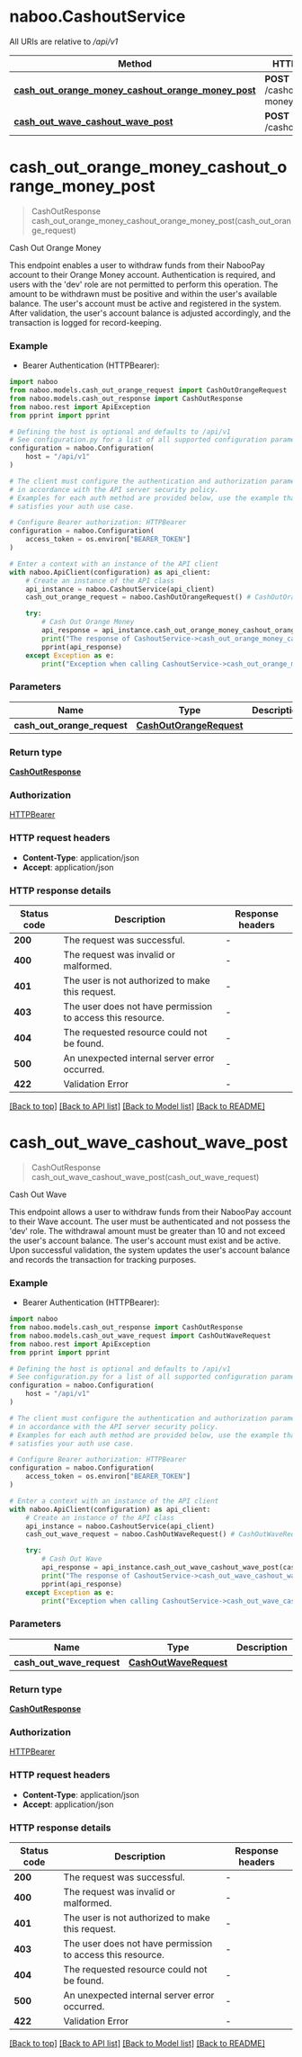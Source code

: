 # naboo.CashoutService

All URIs are relative to */api/v1*

Method | HTTP request | Description
------------- | ------------- | -------------
[**cash_out_orange_money_cashout_orange_money_post**](CashoutService.md#cash_out_orange_money_cashout_orange_money_post) | **POST** /cashout/orange-money | Cash Out Orange Money
[**cash_out_wave_cashout_wave_post**](CashoutService.md#cash_out_wave_cashout_wave_post) | **POST** /cashout/wave | Cash Out Wave


# **cash_out_orange_money_cashout_orange_money_post**
> CashOutResponse cash_out_orange_money_cashout_orange_money_post(cash_out_orange_request)

Cash Out Orange Money

This endpoint enables a user to withdraw funds from their NabooPay account to their Orange Money account. Authentication is required, and users with the 'dev' role are not permitted to perform this operation. The amount to be withdrawn must be positive and within the user's available balance. The user's account must be active and registered in the system. After validation, the user's account balance is adjusted accordingly, and the transaction is logged for record-keeping.

### Example

* Bearer Authentication (HTTPBearer):

```python
import naboo
from naboo.models.cash_out_orange_request import CashOutOrangeRequest
from naboo.models.cash_out_response import CashOutResponse
from naboo.rest import ApiException
from pprint import pprint

# Defining the host is optional and defaults to /api/v1
# See configuration.py for a list of all supported configuration parameters.
configuration = naboo.Configuration(
    host = "/api/v1"
)

# The client must configure the authentication and authorization parameters
# in accordance with the API server security policy.
# Examples for each auth method are provided below, use the example that
# satisfies your auth use case.

# Configure Bearer authorization: HTTPBearer
configuration = naboo.Configuration(
    access_token = os.environ["BEARER_TOKEN"]
)

# Enter a context with an instance of the API client
with naboo.ApiClient(configuration) as api_client:
    # Create an instance of the API class
    api_instance = naboo.CashoutService(api_client)
    cash_out_orange_request = naboo.CashOutOrangeRequest() # CashOutOrangeRequest | 

    try:
        # Cash Out Orange Money
        api_response = api_instance.cash_out_orange_money_cashout_orange_money_post(cash_out_orange_request)
        print("The response of CashoutService->cash_out_orange_money_cashout_orange_money_post:\n")
        pprint(api_response)
    except Exception as e:
        print("Exception when calling CashoutService->cash_out_orange_money_cashout_orange_money_post: %s\n" % e)
```



### Parameters


Name | Type | Description  | Notes
------------- | ------------- | ------------- | -------------
 **cash_out_orange_request** | [**CashOutOrangeRequest**](CashOutOrangeRequest.md)|  | 

### Return type

[**CashOutResponse**](CashOutResponse.md)

### Authorization

[HTTPBearer](../README.md#HTTPBearer)

### HTTP request headers

 - **Content-Type**: application/json
 - **Accept**: application/json

### HTTP response details

| Status code | Description | Response headers |
|-------------|-------------|------------------|
**200** | The request was successful. |  -  |
**400** | The request was invalid or malformed. |  -  |
**401** | The user is not authorized to make this request. |  -  |
**403** | The user does not have permission to access this resource. |  -  |
**404** | The requested resource could not be found. |  -  |
**500** | An unexpected internal server error occurred. |  -  |
**422** | Validation Error |  -  |

[[Back to top]](#) [[Back to API list]](../README.md#documentation-for-api-endpoints) [[Back to Model list]](../README.md#documentation-for-models) [[Back to README]](../README.md)

# **cash_out_wave_cashout_wave_post**
> CashOutResponse cash_out_wave_cashout_wave_post(cash_out_wave_request)

Cash Out Wave

This endpoint allows a user to withdraw funds from their NabooPay account to their Wave account. The user must be authenticated and not possess the 'dev' role. The withdrawal amount must be greater than 10 and not exceed the user's account balance. The user's account must exist and be active. Upon successful validation, the system updates the user's account balance and records the transaction for tracking purposes.

### Example

* Bearer Authentication (HTTPBearer):

```python
import naboo
from naboo.models.cash_out_response import CashOutResponse
from naboo.models.cash_out_wave_request import CashOutWaveRequest
from naboo.rest import ApiException
from pprint import pprint

# Defining the host is optional and defaults to /api/v1
# See configuration.py for a list of all supported configuration parameters.
configuration = naboo.Configuration(
    host = "/api/v1"
)

# The client must configure the authentication and authorization parameters
# in accordance with the API server security policy.
# Examples for each auth method are provided below, use the example that
# satisfies your auth use case.

# Configure Bearer authorization: HTTPBearer
configuration = naboo.Configuration(
    access_token = os.environ["BEARER_TOKEN"]
)

# Enter a context with an instance of the API client
with naboo.ApiClient(configuration) as api_client:
    # Create an instance of the API class
    api_instance = naboo.CashoutService(api_client)
    cash_out_wave_request = naboo.CashOutWaveRequest() # CashOutWaveRequest | 

    try:
        # Cash Out Wave
        api_response = api_instance.cash_out_wave_cashout_wave_post(cash_out_wave_request)
        print("The response of CashoutService->cash_out_wave_cashout_wave_post:\n")
        pprint(api_response)
    except Exception as e:
        print("Exception when calling CashoutService->cash_out_wave_cashout_wave_post: %s\n" % e)
```



### Parameters


Name | Type | Description  | Notes
------------- | ------------- | ------------- | -------------
 **cash_out_wave_request** | [**CashOutWaveRequest**](CashOutWaveRequest.md)|  | 

### Return type

[**CashOutResponse**](CashOutResponse.md)

### Authorization

[HTTPBearer](../README.md#HTTPBearer)

### HTTP request headers

 - **Content-Type**: application/json
 - **Accept**: application/json

### HTTP response details

| Status code | Description | Response headers |
|-------------|-------------|------------------|
**200** | The request was successful. |  -  |
**400** | The request was invalid or malformed. |  -  |
**401** | The user is not authorized to make this request. |  -  |
**403** | The user does not have permission to access this resource. |  -  |
**404** | The requested resource could not be found. |  -  |
**500** | An unexpected internal server error occurred. |  -  |
**422** | Validation Error |  -  |

[[Back to top]](#) [[Back to API list]](../README.md#documentation-for-api-endpoints) [[Back to Model list]](../README.md#documentation-for-models) [[Back to README]](../README.md)

